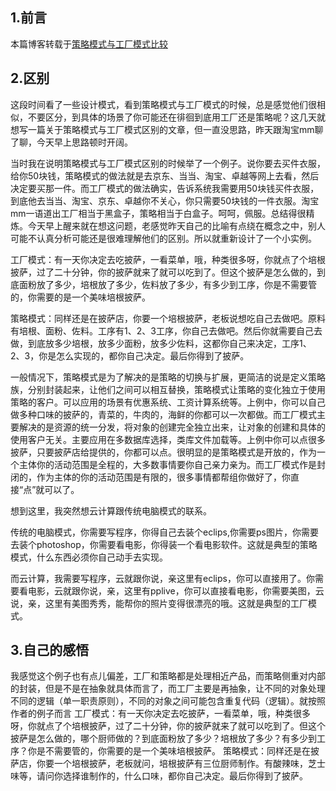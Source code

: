 ## 1.前言
本篇博客转载于[策略模式与工厂模式比较](https://blog.csdn.net/tengzhaorong/article/details/6827093)
## 2.区别
这段时间看了一些设计模式，看到策略模式与工厂模式的时候，总是感觉他们很相似，不要区分，到具体的场景了你可能还在徘徊到底用工厂还是策略呢？这几天就想写一篇关于策略模式与工厂模式区别的文章，但一直没思路，昨天跟淘宝mm聊了聊，今天早上思路顿时开阔。


当时我在说明策略模式与工厂模式区别的时候举了一个例子。说你要去买件衣服，给你50块钱，策略模式的做法就是去京东、当当、淘宝、卓越等网上去看，然后决定要买那一件。而工厂模式的做法确实，告诉系统我需要用50块钱买件衣服，到底他去当当、淘宝、京东、卓越你不关心，你只需要50块钱的一件衣服。淘宝mm一语道出工厂相当于黑盒子，策略相当于白盒子。呵呵，佩服。总结得很精炼。今天早上醒来就在想这问题，老感觉昨天自己的比喻有点绕在概念之中，别人可能不认真分析可能还是很难理解他们的区别。所以就重新设计了一个小实例。

工厂模式：有一天你决定去吃披萨，一看菜单，哦，种类很多呀，你就点了个培根披萨，过了二十分钟，你的披萨就来了就可以吃到了。但这个披萨是怎么做的，到底面粉放了多少，培根放了多少，佐料放了多少，有多少到工序，你是不需要管的，你需要的是一个美味培根披萨。

策略模式：同样还是在披萨店，你要一个培根披萨，老板说想吃自己去做吧。原料有培根、面粉、佐料。工序有1、2、3工序，你自己去做吧。然后你就需要自己去做，到底放多少培根，放多少面粉，放多少佐料，这都你自己来决定，工序1、2、3，你是怎么实现的，都你自己决定。最后你得到了披萨。

一般情况下，策略模式是为了解决的是策略的切换与扩展，更简洁的说是定义策略族，分别封装起来，让他们之间可以相互替换，策略模式让策略的变化独立于使用策略的客户。可以应用的场景有优惠系统、工资计算系统等。上例中，你可以自己做多种口味的披萨的，青菜的，牛肉的，海鲜的你都可以一次都做。而工厂模式主要解决的是资源的统一分发，将对象的创建完全独立出来，让对象的创建和具体的使用客户无关。主要应用在多数据库选择，类库文件加载等。上例中你可以点很多披萨，只要披萨店给提供的，你都可以点。很明显的是策略模式是开放的，作为一个主体你的活动范围是全程的，大多数事情要你自己亲力亲为。而工厂模式作是封闭的，作为主体的你的活动范围是有限的，很多事情都帮组你做好了，你直接“点”就可以了。

想到这里，我突然想云计算跟传统电脑模式的联系。

传统的电脑模式，你需要写程序，你得自己去装个eclips,你需要ps图片，你需要去装个photoshop，你需要看电影，你得装一个看电影软件。这就是典型的策略模式，什么东西必须你自己动手去实现。


而云计算，我需要写程序，云就跟你说，亲这里有eclips，你可以直接用了。你需要看电影，云就跟你说，亲，这里有pplive，你可以直接看电影，你需要美图，云说，亲，这里有美图秀秀，能帮你的照片变得很漂亮的哦。这就是典型的工厂模式。
## 3.自己的感悟
我感觉这个例子也有点儿偏差，工厂和策略都是处理相近产品，而策略侧重对内部的封装，但是不是在抽象就具体而言了，而工厂主要是再抽象，让不同的对象处理不同的逻辑（单一职责原则），不同的对象之间可能包含重复代码（逻辑）。就按照作者的例子而言 工厂模式：有一天你决定去吃披萨，一看菜单，哦，种类很多呀，你就点了个培根披萨，过了二十分钟，你的披萨就来了就可以吃到了。但这个披萨是怎么做的，哪个厨师做的？到底面粉放了多少？培根放了多少？有多少到工序？你是不需要管的，你需要的是一个美味培根披萨。 策略模式：同样还是在披萨店，你要一个培根披萨，老板就问，培根披萨有三位厨师制作。有酸辣味，芝士味等，请问你选择谁制作的，什么口味，都你自己决定。最后你得到了披萨。